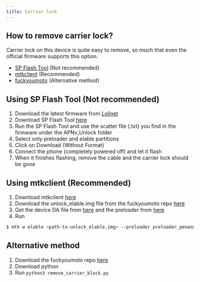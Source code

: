 ```yaml
---
title: Carrier lock
---
```


## How to remove carrier lock?

Carrier lock on this device is quite easy to remove, so much that even the official firmware supports this option.

* [SP Flash Tool](#using-sp-flash-tool-not-recommended) (Not recommended) 
* [mtkclient](#using-mtkclient-recommended) (Recommended)
* [fuckyoumoto](#alternative-method) (Alternative method)

## Using SP Flash Tool (Not recommended)

1. Download the latest firmware from [Lolinet](https://mirrors.lolinet.com/firmware/lenomola/2023/penangf/official/)
2. Download SP Flash Tool [here](https://github.com/moto-penangf/penangf-sp-flash-tool/releases/tag/0.1)
3. Run the SP Flash Tool and use the scatter file (.txt) you find in the firmware under the APNv_Unlock folder
4. Select only preloader and elable partitions
5. Click on Download (Without Format)
6. Connect the phone (completely powered off) and let it flash
7. When it finishes flashing, remove the cable and the carrier lock should be gone

## Using mtkclient (Recommended)

1. Download mtkclient [here](https://github.com/bkerler/mtkclient/)
2. Download the unlock_elable.img file from the fuckyoumoto repo [here](https://github.com/moto-penangf/fuckyoumoto/raw/refs/heads/main/sources/unlock_elable.img)
3. Get the device DA file from [here](https://github.com/moto-penangf/fuckyoumoto/raw/refs/heads/main/sources/MT6768_USER.bin) and the preloader from [here](https://github.com/moto-penangf/fuckyoumoto/raw/refs/heads/main/sources/preloader_penangf.bin)
3. Run 
```sh
$ mtk w elable <path-to-unlock_elable.img> --preloader preloader_penangf.bin --loader MT6768_USER.bin`
```

## Alternative method

1. Download the fuckyoumoto repo [here](https://github.com/moto-penangf/fuckyoumoto)
2. Download python
3. Run `python3 remove_carrier_block.py`
